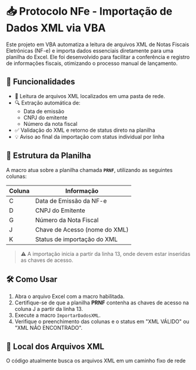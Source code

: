 # 📥 Protocolo NFe - Importação de Dados XML via VBA

Este projeto em VBA automatiza a leitura de arquivos XML de Notas Fiscais Eletrônicas (NF-e) e importa dados essenciais diretamente para uma planilha do Excel. Ele foi desenvolvido para facilitar a conferência e registro de informações fiscais, otimizando o processo manual de lançamento.

## 🚀 Funcionalidades

- 📂 Leitura de arquivos XML localizados em uma pasta de rede.
- 🔍 Extração automática de:
  - Data de emissão
  - CNPJ do emitente
  - Número da nota fiscal
- ✅ Validação do XML e retorno de status direto na planilha
- 💡 Aviso ao final da importação com status individual por linha

## 📄 Estrutura da Planilha

A macro atua sobre a planilha chamada **`PRNF`**, utilizando as seguintes colunas:

| Coluna | Informação                         |
|--------|------------------------------------|
| C      | Data de Emissão da NF-e            |
| D      | CNPJ do Emitente                   |
| G      | Número da Nota Fiscal              |
| J      | Chave de Acesso (nome do XML)      |
| K      | Status de importação do XML        |

> ⚠️ A importação inicia a partir da linha 13, onde devem estar inseridas as chaves de acesso.

## 🛠️ Como Usar

1. Abra o arquivo Excel com a macro habilitada.
2. Certifique-se de que a planilha **PRNF** contenha as chaves de acesso na coluna J a partir da linha 13.
3. Execute a macro `ImportarDadosXML`.
4. Verifique o preenchimento das colunas e o status em "XML VÁLIDO" ou "XML NÃO ENCONTRADO".

## 📁 Local dos Arquivos XML

O código atualmente busca os arquivos XML em um caminho fixo de rede
